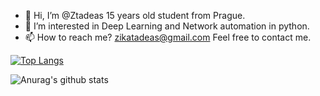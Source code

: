 - 👋 Hi, I’m @Ztadeas 15 years old student from Prague.  
- 👀 I’m interested in Deep Learning and Network automation in python.
- 📫 How to reach me? zikatadeas@gmail.com  Feel free to contact me.

<!---
Ztadeas/Ztadeas is a ✨ special ✨ repository because its `README.md` (this file) appears on your GitHub profile.
You can click the Preview link to take a look at your changes.
--->
[![Top Langs](https://github-readme-stats.vercel.app/api/top-langs/?username=Ztadeas)](https://github.com/anuraghazra/github-readme-stats)

![Anurag's github stats](https://github-readme-stats.vercel.app/api?username=Ztadeas)
